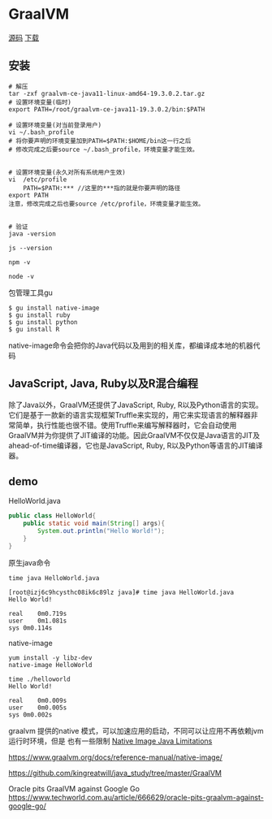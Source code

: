 # GraalVM
[源码](https://github.com/oracle/graal)
[下载](https://github.com/graalvm/graalvm-ce-builds/releases)

## 安装
```
# 解压
tar -zxf graalvm-ce-java11-linux-amd64-19.3.0.2.tar.gz
# 设置环境变量(临时)
export PATH=/root/graalvm-ce-java11-19.3.0.2/bin:$PATH

# 设置环境变量(对当前登录用户)
vi ~/.bash_profile
# 将你要声明的环境变量加到PATH=$PATH:$HOME/bin这一行之后
# 修改完成之后要source ~/.bash_profile，环境变量才能生效。


# 设置环境变量(永久对所有系统用户生效)
vi  /etc/profile
    PATH=$PATH:*** //这里的***指的就是你要声明的路径
export PATH
注意，修改完成之后也要source /etc/profile，环境变量才能生效。


# 验证
java -version

js --version

npm -v

node -v
```
包管理工具gu
```
$ gu install native-image
$ gu install ruby
$ gu install python
$ gu install R
```
native-image命令会把你的Java代码以及用到的相关库，都编译成本地的机器代码

## JavaScript, Java, Ruby以及R混合编程

除了Java以外，GraalVM还提供了JavaScript, Ruby, R以及Python语言的实现。它们是基于一款新的语言实现框架Truffle来实现的，用它来实现语言的解释器非常简单，执行性能也很不错。使用Truffle来编写解释器时，它会自动使用GraalVM并为你提供了JIT编译的功能。因此GraalVM不仅仅是Java语言的JIT及ahead-of-time编译器，它也是JavaScript, Ruby, R以及Python等语言的JIT编译器。

## demo

HelloWorld.java
```java
public class HelloWorld{
    public static void main(String[] args){
        System.out.println("Hello World!");
    }
}
```
原生java命令
```
time java HelloWorld.java

[root@izj6c9hcysthc08ik6c89lz java]# time java HelloWorld.java 
Hello World!

real	0m0.719s
user	0m1.081s
sys	0m0.114s

```
native-image
```
yum install -y libz-dev
native-image HelloWorld

time ./helloworld
Hello World!

real	0m0.009s
user	0m0.005s
sys	0m0.002s
```
graalvm 提供的native 模式，可以加速应用的启动，不同可以让应用不再依赖jvm 运行时环境，但是
也有一些限制
[Native Image Java Limitations](https://github.com/oracle/graal/blob/master/substratevm/LIMITATIONS.md)

https://www.graalvm.org/docs/reference-manual/native-image/


https://github.com/kingreatwill/java_study/tree/master/GraalVM

Oracle pits GraalVM against Google Go
https://www.techworld.com.au/article/666629/oracle-pits-graalvm-against-google-go/